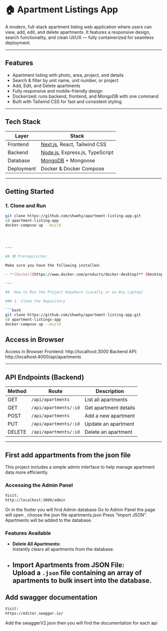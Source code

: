 # 🏠 Apartment Listings App

A modern, full-stack apartment listing web application where users can view, add, edit, and delete apartments. It features a responsive design, search functionality, and clean UI/UX — fully containerized for seamless deployment.

---

## Features

-  Apartment listing with photo, area, project, and details
-  Search & filter by unit name, unit number, or project
-  Add, Edit, and  Delete apartments
-  Fully responsive and mobile-friendly design
-  Dockerized: runs backend, frontend, and MongoDB with one command
-  Built with Tailwind CSS for fast and consistent styling

---

## Tech Stack

| Layer       | Stack                                   |
|-------------|------------------------------------------|
| Frontend    | [Next.js](https://nextjs.org/), React, Tailwind CSS |
| Backend     | [Node.js](https://nodejs.org/), Express.js, TypeScript |
| Database    | [MongoDB](https://www.mongodb.com/) + Mongoose |
| Deployment  | Docker & Docker Compose |

---



##  Getting Started

### 1. Clone and Run

```bash
git clone https://github.com/shwehy/apartment-listing-app.git
cd apartment-listing-app
docker-compose up --build




---

## 🛠️ Prerequisites

Make sure you have the following installed:

- **[Docker](https://www.docker.com/products/docker-desktop)** (Desktop)

---

##  How to Run the Project Anywhere (Locally or on Any Laptop)

### 1. Clone the Repository

```bash
git clone https://github.com/shwehy/apartment-listing-app.git
cd apartment-listings-app
docker-compose up --build

```
## Access in Browser
Access in Browser
Frontend: http://localhost:3000
Backend API: http://localhost:4000/api/apartments

---
##  API Endpoints (Backend)

| Method | Route                     | Description            |
|--------|---------------------------|------------------------|
| GET    | `/api/apartments`         | List all apartments    |
| GET    | `/api/apartments/:id`     | Get apartment details  |
| POST   | `/api/apartments`         | Add a new apartment    |
| PUT    | `/api/apartments/:id`     | Update an apartment    |
| DELETE | `/api/apartments/:id`     | Delete an apartment    |

---
## First add appartments from the json file 
This project includes a simple admin interface to help manage apartment data more efficiently.
### Accessing the Admin Panel
```bash
Visit:
http://localhost:3000/admin
```
Or in the footer you will find Admin database Go to Admin Panel
the page will open , choose the json file apartments.json
Press "Import JSON".
Apartments will be added to the database.
###  Features Available

- **Delete All Apartments:**  
  Instantly clears all apartments from the database.

- **Import Apartments from JSON File:**  
  Upload a `.json` file containing an array of apartments to bulk insert into the database.
  ---
## Add swagger documentation 
```bash
Visit:
https://editor.swagger.io/
```
Add the swaggerV2.json then you will find the documentation for each api
